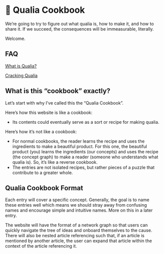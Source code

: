 # 📕 Qualia Cookbook

We’re going to try to figure out what qualia is, how to make it, and how to share it. If we succeed, the consequences will be immeasurable, literally. 

Welcome.

## FAQ

[What is Qualia?](/article/qualia)

[Cracking Qualia](/article/cracking_qualia)

## What is this “cookbook” exactly?

Let’s start with why I’ve called this the “Qualia Cookbook”.

Here’s how this website is like a cookbook:

- Its contents could eventually serve as a sort or recipe for making qualia.

Here’s how it’s not like a cookbook: 

- For normal cookbooks, the reader learns the recipe and uses the ingredients to make a beautiful product. For this one, the beautiful product (you) learns the ingredients (our concepts) and uses the recipe (the concept graph) to make a reader (someone who understands what qualia is). So, it’s like a reverse cookbook.
- The entries are not isolated recipes, but rather pieces of a puzzle that contribute to a greater whole.

## Qualia Cookbook Format

Each entry will cover a specific concept. Generally, the goal is to name these entries well which means we should stray away from confusing names and encourage simple and intuitive names. More on this in a later entry.

The website will have the format of a network graph so that users can quickly navigate the tree of ideas and onboard themselves to the cause. There will also be nested article referencing such that, if an article is mentioned by another article, the user can expand that article within the context of the article referencing it.